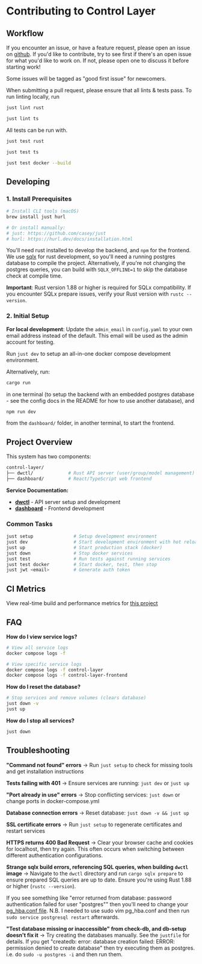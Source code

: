 # Contributing to Control Layer

## Workflow

If you encounter an issue, or have a feature request, please open an issue on
[github](https://github.com/doublewordai/control-layer/issues). If you'd like to
contribute, try to see first if there's an open issue for what you'd like to
work on. If not, please open one to discuss it before starting work!

Some issues will be tagged as "good first issue" for newcomers.

When submitting a pull request, please ensure that all lints & tests pass. To
run linting locally, run

```bash
just lint rust
```

```bash
just lint ts
```

All tests can be run with.

```bash
just test rust
```

```bash
just test ts
```

```bash
just test docker --build
```

## Developing

### 1. Install Prerequisites

```bash
# Install CLI tools (macOS)
brew install just hurl

# Or install manually:
# just: https://github.com/casey/just
# hurl: https://hurl.dev/docs/installation.html
```

You'll need rust installed to develop the backend, and `npm` for the frontend.
We use [sqlx](https://github.com/launchbadge/sqlx) for rust development, so
you'll need a running postgres database to compile the project. Alternatively,
if you're not changing the postgres queries, you can build with
`SQLX_OFFLINE=1` to skip the database check at compile time.

**Important**: Rust version 1.88 or higher is required for SQLx compatibility.
If you encounter SQLx prepare issues, verify your Rust version with `rustc
--version`.

### 2. Initial Setup

**For local development**: Update the `admin_email` in `config.yaml` to your
own email address instead of the default. This email will be used as the admin
account for testing.

Run `just dev` to setup an all-in-one docker compose development environment.

Alternatively, run:

```bash
cargo run
```

in one terminal (to setup the backend with an embedded postgres database - see
the config docs in the README for how to use another database), and

```bash
npm run dev 
```

from the `dashboard/` folder, in another terminal, to start the frontend.

## Project Overview

This system has two components:

```bash
control-layer/
├── dwctl/             # Rust API server (user/group/model management)
├── dashboard/         # React/TypeScript web frontend
```

**Service Documentation:**

- **[dwctl](dwctl/README.md)** - API server setup and development
- **[dashboard](dashboard/README.md)** - Frontend development

### Common Tasks

```bash
just setup               # Setup development environment
just dev                 # Start development environment with hot reload
just up                  # Start production stack (docker)
just down                # Stop docker services
just test                # Run tests against running services
just test docker         # Start docker, test, then stop
just jwt <email>         # Generate auth token
```

## CI Metrics

View real-time build and performance metrics for [this project](https://charts.somnial.co/doubleword-control-layer)

## FAQ

**How do I view service logs?**

```bash
# View all service logs
docker compose logs -f

# View specific service logs
docker compose logs -f control-layer
docker compose logs -f control-layer-frontend
```

**How do I reset the database?**

```bash
# Stop services and remove volumes (clears database)
just down -v
just up
```

**How do I stop all services?**

```bash
just down
```

## Troubleshooting

**"Command not found" errors**
→ Run `just setup` to check for missing tools and get installation instructions

**Tests failing with 401**
→ Ensure services are running: `just dev` or `just up`

**"Port already in use" errors**
→ Stop conflicting services: `just down` or change ports in docker-compose.yml

**Database connection errors**
→ Reset database: `just down -v && just up`

**SSL certificate errors**
→ Run `just setup` to regenerate certificates and restart services

**HTTPS returns 400 Bad Request**
→ Clear your browser cache and cookies for localhost, then try again. This often occurs when switching between different authentication configurations.

**Strange sqlx build errors, referencing SQL queries, when building `dwctl` image**
→ Navigate to the `dwctl` directory and run `cargo sqlx prepare` to
ensure prepared SQL queries are up to date. Ensure you're using Rust 1.88 or higher (`rustc --version`).

If you see something like "error returned from database: password authentication failed for user "postgres""
then you'll need to change your [pg_hba.conf file](https://stackoverflow.com/a/55039419).
N.B. I needed to use sudo vim pg_hba.conf and then run `sudo service postgresql restart` afterwards.

**"Test database missing or inaccessible" from check-db, and db-setup doesn't fix it**
→ Try creating the databases manually. See the `justfile` for details.
If you get "createdb: error: database creation failed: ERROR: permission denied
to create database" then try executing them as postgres. i.e. do `sudo -u
postgres -i` and then run them.
